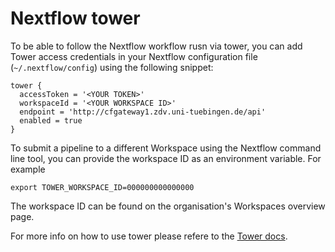 # Nextflow tower

To be able to follow the Nextflow workflow rusn via tower, you can add Tower access credentials in your Nextflow configuration file (`~/.nextflow/config`) using the following snippet:

```console
tower {
  accessToken = '<YOUR TOKEN>'
  workspaceId = '<YOUR WORKSPACE ID>'
  endpoint = 'http://cfgateway1.zdv.uni-tuebingen.de/api'
  enabled = true
}
```

To submit a pipeline to a different Workspace using the Nextflow command line tool, you can provide the workspace ID as an environment variable. For example

```console
export TOWER_WORKSPACE_ID=000000000000000
```

The workspace ID can be found on the organisation's Workspaces overview page.

For more info on how to use tower please refere to the [Tower docs](https://help.tower.nf/).
